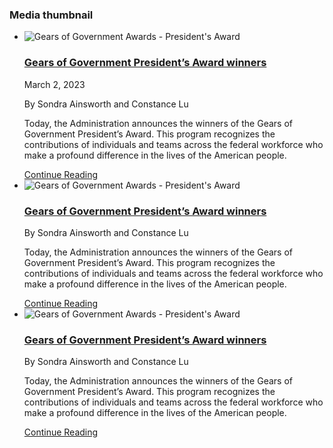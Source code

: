 
<div class="grid-row grid-gap">
  <div class="tablet:grid-col-6">
    <h3 class="site-preview-heading tablet:margin-top-0">Media thumbnail</h3>
    <ul class="usa-collection">
      <li class="usa-collection__item">
        <img
        class="usa-collection__img"
        src="https://trumpadministration.archives.performance.gov/img/GoG/GoG-logo.png"
        alt="Gears of Government Awards - President's Award"
        />
        <div class="usa-collection__body">
            <div class="announcement-header">
                <h3 class="usa-collection__heading">
                    <a
                    class="usa-link"
                    href="https://trumpadministration.archives.performance.gov/presidents-winners-press-release/">
                    Gears of Government President’s Award winners
                    </a>
                </h3>
                <span>March 2, 2023</span>
            </div>
          <p>By Sondra Ainsworth and Constance Lu</p>
          <p class="usa-collection__description">
            Today, the Administration announces the winners of the Gears of
            Government President’s Award. This program recognizes the contributions
            of individuals and teams across the federal workforce who make a
            profound difference in the lives of the American people.
          </p>
          <a href="" class="announcement-link">Continue Reading</a>
        </div>
      </li>
      <li class="usa-collection__item">
        <img
        class="usa-collection__img"
        src="https://trumpadministration.archives.performance.gov/img/GoG/GoG-logo.png"
        alt="Gears of Government Awards - President's Award"
        />
        <div class="usa-collection__body">
          <h3 class="usa-collection__heading">
            <a
            class="usa-link"
            href="https://trumpadministration.archives.performance.gov/presidents-winners-press-release/">
              Gears of Government President’s Award winners
            </a>
          </h3>
          <p>By Sondra Ainsworth and Constance Lu</p>
          <p class="usa-collection__description">
            Today, the Administration announces the winners of the Gears of
            Government President’s Award. This program recognizes the contributions
            of individuals and teams across the federal workforce who make a
            profound difference in the lives of the American people.
          </p>
          <a href="" class="announcement-link">Continue Reading</a>
        </div>
      </li>
      <li class="usa-collection__item">
        <img
        class="usa-collection__img"
        src="https://trumpadministration.archives.performance.gov/img/GoG/GoG-logo.png"
        alt="Gears of Government Awards - President's Award"
        />
        <div class="usa-collection__body">
          <h3 class="usa-collection__heading">
            <a
            class="usa-link"
            href="https://trumpadministration.archives.performance.gov/presidents-winners-press-release/">
              Gears of Government President’s Award winners
            </a>
          </h3>
          <p>By Sondra Ainsworth and Constance Lu</p>
          <p class="usa-collection__description">
            Today, the Administration announces the winners of the Gears of
            Government President’s Award. This program recognizes the contributions
            of individuals and teams across the federal workforce who make a
            profound difference in the lives of the American people.
          </p>
          <a href="" class="announcement-link">Continue Reading</a>
        </div>
      </li>
    </ul>
  </div>
</div>
